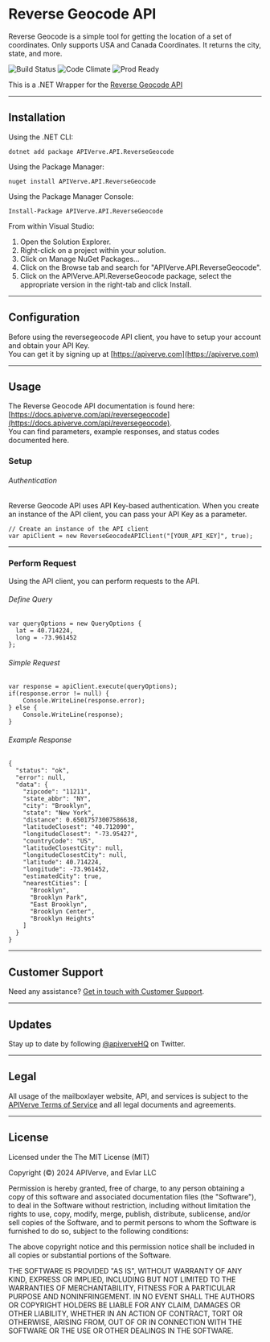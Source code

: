 Reverse Geocode API
============

Reverse Geocode is a simple tool for getting the location of a set of coordinates. Only supports USA and Canada Coordinates. It returns the city, state, and more.

![Build Status](https://img.shields.io/badge/build-passing-green)
![Code Climate](https://img.shields.io/badge/maintainability-B-purple)
![Prod Ready](https://img.shields.io/badge/production-ready-blue)

This is a .NET Wrapper for the [Reverse Geocode API](https://apiverve.com/marketplace/api/reversegeocode)

---

## Installation

Using the .NET CLI:
```
dotnet add package APIVerve.API.ReverseGeocode
```

Using the Package Manager:
```
nuget install APIVerve.API.ReverseGeocode
```

Using the Package Manager Console:
```
Install-Package APIVerve.API.ReverseGeocode
```

From within Visual Studio:

1. Open the Solution Explorer.
2. Right-click on a project within your solution.
3. Click on Manage NuGet Packages...
4. Click on the Browse tab and search for "APIVerve.API.ReverseGeocode".
5. Click on the APIVerve.API.ReverseGeocode package, select the appropriate version in the right-tab and click Install.


---

## Configuration

Before using the reversegeocode API client, you have to setup your account and obtain your API Key.  
You can get it by signing up at [https://apiverve.com](https://apiverve.com)

---

## Usage

The Reverse Geocode API documentation is found here: [https://docs.apiverve.com/api/reversegeocode](https://docs.apiverve.com/api/reversegeocode).  
You can find parameters, example responses, and status codes documented here.

### Setup

###### Authentication
Reverse Geocode API uses API Key-based authentication. When you create an instance of the API client, you can pass your API Key as a parameter.

```
// Create an instance of the API client
var apiClient = new ReverseGeocodeAPIClient("[YOUR_API_KEY]", true);
```

---


### Perform Request
Using the API client, you can perform requests to the API.

###### Define Query

```
var queryOptions = new QueryOptions {
  lat = 40.714224,
  long = -73.961452
};
```

###### Simple Request

```
var response = apiClient.execute(queryOptions);
if(response.error != null) {
	Console.WriteLine(response.error);
} else {
    Console.WriteLine(response);
}
```

###### Example Response

```
{
  "status": "ok",
  "error": null,
  "data": {
    "zipcode": "11211",
    "state_abbr": "NY",
    "city": "Brooklyn",
    "state": "New York",
    "distance": 0.65017573007586638,
    "latitudeClosest": "40.712090",
    "longitudeClosest": "-73.95427",
    "countryCode": "US",
    "latitudeClosestCity": null,
    "longitudeClosestCity": null,
    "latitude": 40.714224,
    "longitude": -73.961452,
    "estimatedCity": true,
    "nearestCities": [
      "Brooklyn",
      "Brooklyn Park",
      "East Brooklyn",
      "Brooklyn Center",
      "Brooklyn Heights"
    ]
  }
}
```

---

## Customer Support

Need any assistance? [Get in touch with Customer Support](https://apiverve.com/contact).

---

## Updates
Stay up to date by following [@apiverveHQ](https://twitter.com/apiverveHQ) on Twitter.

---

## Legal

All usage of the mailboxlayer website, API, and services is subject to the [APIVerve Terms of Service](https://apiverve.com/terms) and all legal documents and agreements.

---

## License
Licensed under the The MIT License (MIT)

Copyright (&copy;) 2024 APIVerve, and Evlar LLC

Permission is hereby granted, free of charge, to any person obtaining a copy of this software and associated documentation files (the "Software"), to deal in the Software without restriction, including without limitation the rights to use, copy, modify, merge, publish, distribute, sublicense, and/or sell copies of the Software, and to permit persons to whom the Software is furnished to do so, subject to the following conditions:

The above copyright notice and this permission notice shall be included in all copies or substantial portions of the Software.

THE SOFTWARE IS PROVIDED "AS IS", WITHOUT WARRANTY OF ANY KIND, EXPRESS OR IMPLIED, INCLUDING BUT NOT LIMITED TO THE WARRANTIES OF MERCHANTABILITY, FITNESS FOR A PARTICULAR PURPOSE AND NONINFRINGEMENT. IN NO EVENT SHALL THE AUTHORS OR COPYRIGHT HOLDERS BE LIABLE FOR ANY CLAIM, DAMAGES OR OTHER LIABILITY, WHETHER IN AN ACTION OF CONTRACT, TORT OR OTHERWISE, ARISING FROM, OUT OF OR IN CONNECTION WITH THE SOFTWARE OR THE USE OR OTHER DEALINGS IN THE SOFTWARE.